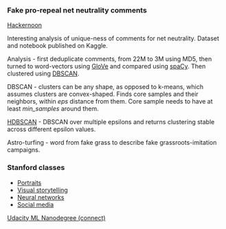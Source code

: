 ### Fake pro-repeal net neutrality comments

[Hackernoon](https://hackernoon.com/more-than-a-million-pro-repeal-net-neutrality-comments-were-likely-faked-e9f0e3ed36a6)

Interesting analysis of unique-ness of comments for net neutrality. Dataset and notebook published on Kaggle.

Analysis - first deduplicate comments, from 22M to 3M using MD5, then turned to word-vectors using [GloVe](https://nlp.stanford.edu/projects/glove/) and compared using [spaCy](https://spacy.io/usage/vectors-similarity). Then clustered using [DBSCAN](http://scikit-learn.org/stable/modules/clustering.html#dbscan).

DBSCAN - clusters can be any shape, as opposed to k-means, which assumes clusters are convex-shaped. Finds core samples and their neighbors, within *eps* distance from them. Core sample needs to have at least *min_samples* around them.

[HDBSCAN](http://hdbscan.readthedocs.io/en/latest/api.html) - DBSCAN over multiple epsilons and returns clustering stable across different epsilon values.

Astro-turfing - word from fake grass to describe fake grassroots-imitation campaigns.


### Stanford classes

- [Portraits](https://continuingstudies.stanford.edu/courses/liberal-arts-and-sciences/portraiture-telling-someone-s-story-in-a-single-image/20172_PHOTO-198)
- [Visual storytelling](https://continuingstudies.stanford.edu/courses/liberal-arts-and-sciences/the-art-of-visual-storytelling/20172_WSP-334)
- [Neural networks](https://continuingstudies.stanford.edu/courses/liberal-arts-and-sciences/artificial-intelligence-an-introduction-to-neural-networks-and-deep-learning/20172_SCI-52)
- [Social media](https://continuingstudies.stanford.edu/courses/professional-and-personal-development/how-to-effectively-use-social-media-for-your-company-and-your-personal-branding/20172_BUS-176)

[Udacity ML Nanodegree (connect)](https://www.udacity.com/uconnect/machine-learning-engineer-nanodegree--nd009)
